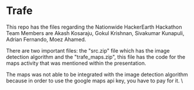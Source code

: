 # Trafe
This repo has the files regarding the Nationwide HackerEarth Hackathon
Team Members are Akash Kosaraju, Gokul Krishnan, Sivakumar Kunapuli, Adrian Fernando, Moez Ahamed. 

There are two important files: the "src.zip" file which has the image detection algorithm and the "trafe_maps.zip", this file has the code for the maps activity that was mentioned within the presentation. 


The maps was not able to be integrated with the image detection algorithm because in order to use the google maps api key, you have to pay for it. \

